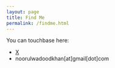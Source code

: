 ```yaml
---
layout: page
title: Find Me
permalink: /findme.html
---
```


You can touchbase here:

- [X](https://x.com/noorulwadudkhan)
- noorulwadoodkhan[at]gmail[dot]com
  
